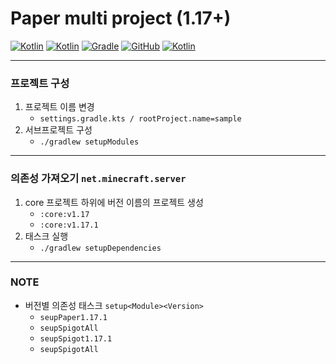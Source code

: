 # Paper multi project (1.17+)

[![Kotlin](https://img.shields.io/badge/java-16.0.2-ED8B00.svg?logo=java)](https://www.azul.com/)
[![Kotlin](https://img.shields.io/badge/kotlin-1.5.21-585DEF.svg?logo=kotlin)](http://kotlinlang.org)
[![Gradle](https://img.shields.io/badge/gradle-7.2-02303A.svg?logo=gradle)](https://gradle.org)
[![GitHub](https://img.shields.io/github/license/monun/paper-sample-multi)](https://www.gnu.org/licenses/gpl-3.0.html)
[![Kotlin](https://img.shields.io/badge/youtube-각별-red.svg?logo=youtube)](https://www.youtube.com/channel/UCDrAR1OWC2MD4s0JLetN0MA)

---

### 프로젝트 구성

1. 프로젝트 이름 변경
    * `settings.gradle.kts / rootProject.name=sample`
2. 서브프로젝트 구성
    * `./gradlew setupModules`

---

### 의존성 가져오기 `net.minecraft.server`

1. core 프로젝트 하위에 버전 이름의 프로젝트 생성
    * `:core:v1.17`
    * `:core:v1.17.1`
2. 태스크 실행
    * `./gradlew setupDependencies`

---

### NOTE

* 버전별 의존성 태스크 `setup<Module><Version>`
  * `seupPaper1.17.1`
  * `seupSpigotAll`
  * `seupSpigot1.17.1`
  * `seupSpigotAll`
